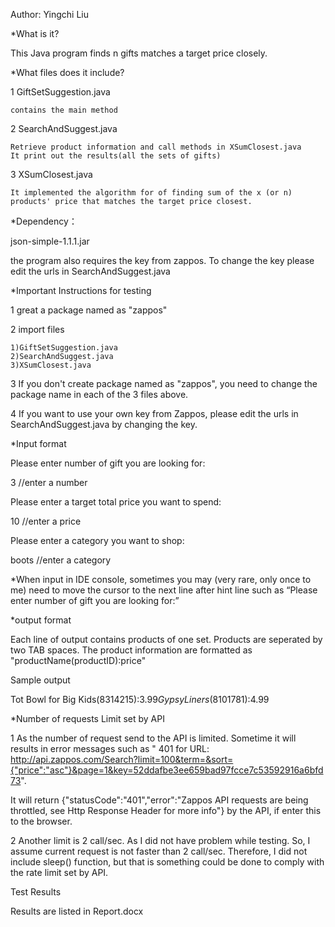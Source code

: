 ﻿Author: Yingchi Liu

*What is it?

This Java program finds n gifts matches a target price closely.

*What files does it include?

1 GiftSetSuggestion.java
	
	contains the main method
	
2 SearchAndSuggest.java
	
	Retrieve product information and call methods in XSumClosest.java
	It print out the results(all the sets of gifts)
	
3 XSumClosest.java
	
	It implemented the algorithm for of finding sum of the x (or n) 
	products' price that matches the target price closest.
	
*Dependency：


json-simple-1.1.1.jar


the program also requires the key from zappos. To change the key please edit the urls in SearchAndSuggest.java


*Important Instructions for testing

1 great a package named as "zappos"

2 import files 

	1)GiftSetSuggestion.java
	2)SearchAndSuggest.java
	3)XSumClosest.java
	
3 If you don't create package named as "zappos", you need to change the package name in each of the 3 files above.

4 If you want to use your own key from Zappos, please edit the urls in SearchAndSuggest.java by changing the key.


*Input format


Please enter number of gift you are looking for:

3 //enter a number

Please enter a target total price you want to spend: 

10 //enter a price

Please enter a category you want to shop: 

boots //enter a category


*When input in IDE console, sometimes you may (very rare, only once to me) need to move the cursor to the next line after hint line 
such as “Please enter number of gift you are looking for:”


*output format

 
Each line of output contains products of one set. Products are seperated by two TAB spaces. 
The product information are formatted as "productName(productID):price"


Sample output


Tot Bowl  for Big Kids(8314215):$3.99		Gypsy Liners(8101781):$4.99


*Number of requests Limit set by API


1 As the number of request send to the API is limited. Sometime it will results in error messages such as "
401 for URL: http://api.zappos.com/Search?limit=100&term=&sort={"price":"asc"}&page=1&key=52ddafbe3ee659bad97fcce7c53592916a6bfd73". 


It will return {"statusCode":"401","error":"Zappos API requests are being throttled, see Http Response Header for more info"} by the API, if enter this to the browser.


2 Another limit is 2 call/sec. As I did not have problem while testing. 
So, I assume current request is not faster than 2 call/sec. 
Therefore, I did not include sleep() function,
but that is something could be done to comply with the rate limit set by API.

Test Results


Results are listed in Report.docx